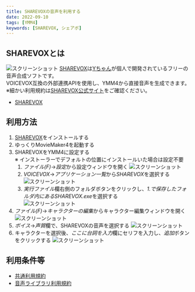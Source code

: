 ```yaml
---
title: SHAREVOXの音声を利用する
date: 2022-09-10
tags: [YMM4]
keywords: [SHAREVOX, シェアボ]
---
```

## SHAREVOXとは
![スクリーンショット](SHAREVOX_2656.png)
[SHAREVOX](https://www.sharevox.app/)は[Yちゃん](https://twitter.com/y_chan_dev)が個人で開発されているフリーの音声合成ソフトです。  
VOICEVOX互換の外部連携APIを使用し、YMM4から直接音声を生成できます。  
※細かい利用規約は[SHAREVOX公式サイト](https://www.sharevox.app/)をご確認ください。
- [SHAREVOX](https://www.sharevox.app/)

## 利用方法
1. [SHAREVOX](https://www.sharevox.app/)をインストールする
1. ゆっくりMovieMaker4を起動する
1. SHAREVOXをYMM4に設定する  
※ インストーラーでデフォルトの位置にインストールいた場合は設定不要
   1. *ファイル(F)*→*設定*から設定ウィンドウを開く
   ![スクリーンショット](SHAREVOX_3235.png)
   1. *VOICEVOX*→*アプリケーション一覧*から*SHAREVOX*を選択する
   ![スクリーンショット](SHAREVOX_3405.png)
   1. *実行ファイル*欄右側のフォルダボタンをクリックし、*1.*で保存したフォルダ内にある*SHAREVOX.exe*を選択する  
   ![スクリーンショット](SHAREVOX_3629.png)
1. *ファイル(F)*→*キャラクターの編集*からキャラクター編集ウィンドウを開く
![スクリーンショット](SHAREVOX_3828.png)
1. *ボイス*→*声質*欄で、SHAREVOXの音声を選択する
![スクリーンショット](SHAREVOX_3931.png)
1. キャラクターを選択後、*ここに台詞を入力*欄にセリフを入力し、*追加*ボタンをクリックする
![スクリーンショット](SHAREVOX_4000.png)

## 利用条件等
- [共通利用規約](https://www.sharevox.app/terms)
- [音声ライブラリ利用規約](https://www.sharevox.app/characters)